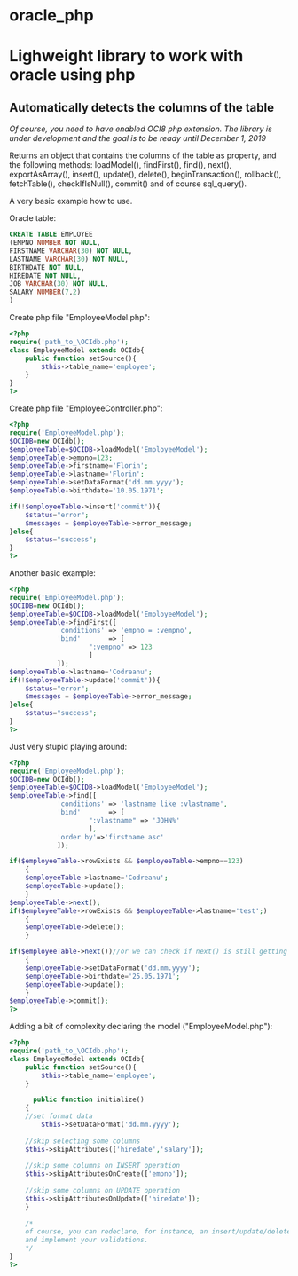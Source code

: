 # oracle_php
# Lighweight library to work with oracle using php
## Automatically detects the columns of the table

*Of course, you need to have enabled OCI8 php extension. The library is under development and the goal is to be ready until December 1, 2019*

Returns an object that contains the columns of the table as property, and the following methods:
loadModel(), findFirst(), find(), next(), exportAsArray(), insert(), update(), delete(), beginTransaction(), rollback(), fetchTable(), checkIfIsNull(), commit() and of course sql_query(). 

A very basic example how to use.

Oracle table:
```sql
CREATE TABLE EMPLOYEE
(EMPNO NUMBER NOT NULL,
FIRSTNAME VARCHAR(30) NOT NULL,
LASTNAME VARCHAR(30) NOT NULL,
BIRTHDATE NOT NULL,
HIREDATE NOT NULL,
JOB VARCHAR(30) NOT NULL,
SALARY NUMBER(7,2)
)
```

Create php file "EmployeeModel.php":
```php
<?php
require('path_to_\OCIdb.php');
class EmployeeModel extends OCIdb{
    public function setSource(){
        $this->table_name='employee';
    }    
}
?>
```

Create php file "EmployeeController.php":
```php
<?php
require('EmployeeModel.php');
$OCIDB=new OCIdb();
$employeeTable=$OCIDB->loadModel('EmployeeModel');
$employeeTable->empno=123;
$employeeTable->firstname='Florin';
$employeeTable->lastname='Florin';
$employeeTable->setDataFormat('dd.mm.yyyy');
$employeeTable->birthdate='10.05.1971';

if(!$employeeTable->insert('commit')){
	$status="error";
	$messages = $employeeTable->error_message; 
}else{
	$status="success";
}
?>
```

Another basic example:
```php
<?php
require('EmployeeModel.php');
$OCIDB=new OCIdb();
$employeeTable=$OCIDB->loadModel('EmployeeModel');
$employeeTable->findFirst([
		    'conditions' => 'empno = :vempno',
		    'bind'       => [
					":vempno" => 123
				    ]
		    ]);
$employeeTable->lastname='Codreanu';
if(!$employeeTable->update('commit')){
	$status="error";
	$messages = $employeeTable->error_message; 
}else{
	$status="success";
}
?>
```

Just very stupid playing around:
```php
<?php
require('EmployeeModel.php');
$OCIDB=new OCIdb();
$employeeTable=$OCIDB->loadModel('EmployeeModel');
$employeeTable->find([
		    'conditions' => 'lastname like :vlastname',
		    'bind'       => [
					":vlastname" => 'JOHN%'
				    ],
		    'order by'=>'firstname asc'
		    ]);

if($employeeTable->rowExists && $employeeTable->empno==123)
	{ 
	$employeeTable->lastname='Codreanu';
	$employeeTable->update();
	}
$employeeTable->next();
if($employeeTable->rowExists && $employeeTable->lastname='test';)
	{
	$employeeTable->delete();
	}

if($employeeTable->next())//or we can check if next() is still getting data
	{
	$employeeTable->setDataFormat('dd.mm.yyyy');
	$employeeTable->birthdate='25.05.1971';
	$employeeTable->update();
	}
$employeeTable->commit();
?>
```

Adding a bit of complexity declaring the model ("EmployeeModel.php"):
```php
<?php
require('path_to_\OCIdb.php');
class EmployeeModel extends OCIdb{
    public function setSource(){
        $this->table_name='employee';
    }    

      public function initialize()
    {
	//set format data
        $this->setDataFormat('dd.mm.yyyy');
	
	//skip selecting some columns
	$this->skipAttributes(['hiredate','salary']);
	
	//skip some columns on INSERT operation
	$this->skipAttributesOnCreate(['empno']);
	
	//skip some columns on UPDATE operation
	$this->skipAttributesOnUpdate(['hiredate']);
    }
    
    /*
    of course, you can redeclare, for instance, an insert/update/delete or whatever parent's method in this model
    and implement your validations.
    */
}
?>
```

